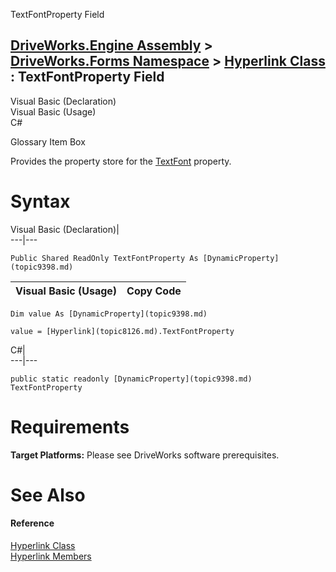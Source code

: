TextFontProperty Field   
  
[DriveWorks.Engine Assembly](topic2156.md) > [DriveWorks.Forms Namespace](topic7266.md) > [Hyperlink Class](topic8126.md) : TextFontProperty Field  
---  
  
Visual Basic (Declaration)    
Visual Basic (Usage)    
C# 

Glossary Item Box

Provides the property store for the [TextFont](topic8155.md) property. 

# Syntax

Visual Basic (Declaration)|   
---|---  
      
    
    Public Shared ReadOnly TextFontProperty As [DynamicProperty](topic9398.md)  
  
Visual Basic (Usage)| Copy Code  
---|---  
      
    
    Dim value As [DynamicProperty](topic9398.md)
     
    value = [Hyperlink](topic8126.md).TextFontProperty  
  
C#|   
---|---  
      
    
    public static readonly [DynamicProperty](topic9398.md) TextFontProperty  
  
# Requirements

**Target Platforms:** Please see DriveWorks software prerequisites.

# See Also

#### Reference

[Hyperlink Class](topic8126.md)   
[Hyperlink Members](topic8127.md)


